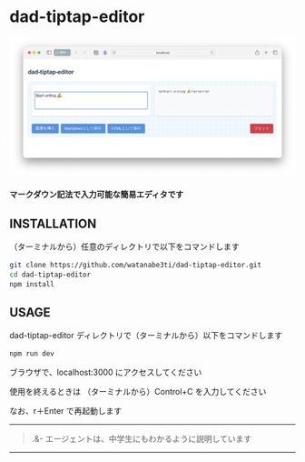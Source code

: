 # dad-tiptap-editor
  
![SS](./public/IMGSS_dte.jpg)
  
#### マークダウン記法で入力可能な簡易エディタです
  
## INSTALLATION
  
（ターミナルから）任意のディレクトリで以下をコマンドします
  
```bash
git clone https://github.com/watanabe3ti/dad-tiptap-editor.git
cd dad-tiptap-editor
npm install
```
  
## USAGE
  
dad-tiptap-editor ディレクトリで（ターミナルから）以下をコマンドします
```bash
npm run dev
```
  
ブラウザで、localhost:3000 にアクセスしてください
  
使用を終えるときは
（ターミナルから）Control+C を入力してください
  
なお、r＋Enter で再起動します
  
  
---
> .&- エージェントは、中学生にもわかるように説明しています
  
---